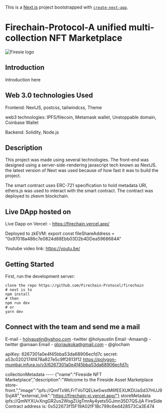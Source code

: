 This is a [Next.js](https://nextjs.org/) project bootstrapped with [`create-next-app`](https://github.com/zeit/next.js/tree/canary/packages/create-next-app).

# Firechain-Protocol-A unified multi-collection NFT Marketplace

![Firesie logo](https://)

## Introduction

Introduction here

## Web 3.0 technologies Used

Frontend: NextJS, postcss, tailwindcss, Theme

web3 technologies: IPFS/filecoin, Metamask wallet, Unstoppable domain, Coinbase Wallet

Backend: Solidity, Node.js

## Description

This project was made using several technologies. The front-end was designed using a server-side-rendering javascript tech known as NextJS. the latest version of Next was used because of how fast it was to build the project.

The smart contract uses ERC-721 specification to hold metadata URI, ethers.js was used to interact with the smart contract. The contract was deployed to zkevm blockchain.

## Live DApp hosted on

Live Dapp on Vercel: - <https://firechain.vercel.app/>

Deployed to zkEVM:
  export const fileShareAddress = "0x97018a486c7e0824d88Ebb03D2b4DDea5968684A"

Youtube video link: <https://youtu.be/>

## Getting Started

First, run the development server:

```
clone the repo https://github.com/Firechain-Protocol/firechain
# next is to 
npm install
# then
npm run dev
# or
yarn dev
```

## Connect with the team and send me a mail

E-mail - <holyaustin@yahoo.com> -twitter @holyaustin
Email -Amaan@         -twitter @amaan
Email - <gloriaukoka@gmail.com> - @glochain

apiKey: 6267301a0e4f45bba53da68906ecfd7c
secret: a53c0202174f478a827e5c9ff2613f12
https://polygon-mumbai.infura.io/v3/6267301a0e4f45bba53da68906ecfd7c

collectionMetadata ---- {"name":"Fireside NFT Marketplace","description":"Welcome to the Fireside  Asset Marketplace store-front.","image":"ipfs://QmfTxWLFrTVoTQELke5wstM6fEEXUKDUaSd37HUJ9SvjAR","external_link":"https://firechain-xi.vercel.app/"}
storeMetadata ipfs://QmNYXUvXngGR2us2WsgZUgTmrAy4yets5GJmn35D7QSJjA
FireSide Contract address is: 0x522673f15F19A02fF1Bc799c6ed428573Ca3E474